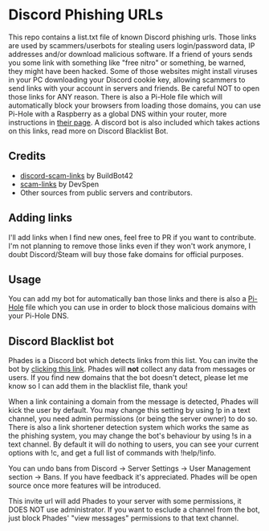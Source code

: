 # Discord Phishing URLs

This repo contains a list.txt file of known Discord phishing urls. Those links are used by scammers/userbots for stealing users login/password data, IP addresses and/or download malicious software. If a friend of yours sends you some link with something like "free nitro" or something, be warned, they might have been hacked. Some of those websites might install viruses in your PC downloading your Discord cookie key, allowing scammers to send links with your account in servers and friends. Be careful NOT to open those links for ANY reason. There is also a Pi-Hole file which will automatically block your browsers from loading those domains, you can use Pi-Hole with a Raspberry as a global DNS within your router, more instructions in [their page](https://github.com/pi-hole/pi-hole). A discord bot is also included which takes actions on this links, read more on Discord Blacklist Bot.

## Credits

 - [discord-scam-links](https://github.com/BuildBot42/discord-scam-links) by BuildBot42
 - [scam-links](https://github.com/DevSpen/scam-links) by DevSpen
 - Other sources from public servers and contributors.
 
## Adding links
I'll add links when I find new ones, feel free to PR if you want to contribute. I'm not planning to remove those links even if they won't work anymore, I doubt Discord/Steam will buy those fake domains for official purposes.

## Usage
You can add my bot for automatically ban those links and there is also a [Pi-Hole](https://github.com/pi-hole/pi-hole) file which you can use in order to block those malicious domains with your Pi-Hole DNS.

## Discord Blacklist bot
Phades is a Discord bot which detects links from this list. You can invite the bot by [clicking this link](https://discord.com/api/oauth2/authorize?client_id=926211335946137771&permissions=1529210072134&scope=bot%20applications.commands). 
Phades will **not** collect any data from messages or users. If you find new domains that the bot doesn't detect, please let me know so I can add them in the blacklist file, thank you!

When a link containing a domain from the message is detected, Phades will kick the user by default. You may change this setting by using !p in a text channel, you need admin permissions (or being the server owner) to do so. 
There is also a link shortener detection system which works the same as the phishing system, you may change the bot's behaviour by using !s in a text channel. By default it will do nothing to users, you can see your current options with !c, and get a full list of commands with !help/!info.

You can undo bans from Discord -> Server Settings -> User Management section -> Bans. If you have feedback it's appreciated. Phades will be open source once more features will be introduced.

This invite url will add Phades to your server with some permissions, it DOES NOT use administrator. If you want to esclude a channel from the bot, just block Phades' "view messages" permissions to that text channel.